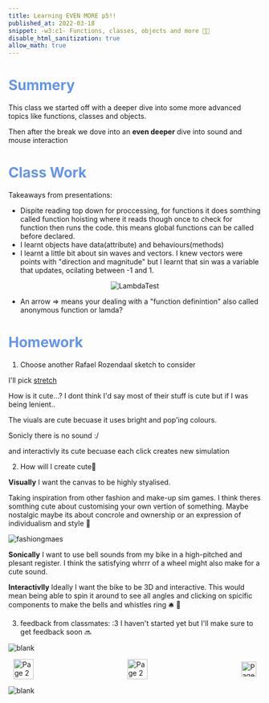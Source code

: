 ```yaml
---
title: Learning EVEN MORE p5!!
published_at: 2022-03-18
snippet: -w3:c1- Functions, classes, objects and more 😵‍💫
disable_html_sanitization: true
allow_math: true
---
```


<h1 style="color:CornflowerBlue;">Summery</h1>

This class we started off with a deeper dive into some more advanced topics like functions, classes and objects.

Then after the break we dove into an **even deeper** dive into sound and mouse interaction


<h1 style="color:CornflowerBlue;">Class Work</h1>

Takeaways from presentations:
- Dispite reading top down for proccessing, for functions it does somthing called function hoisting where it reads though once to check for function then runs the code. this means global functions can be called before declared. 
- I learnt objects have data(attribute) and behaviours(methods)
- I learnt a little bit about sin waves and vectors. I knew vectors were points with "direction and magnitude" but I learnt that sin was a variable that updates, ocilating between -1 and 1.

<p style="text-align:center;"> 
<img src="/Images/w3/oh-yeah-vector.gif" alt="LambdaTest">
</p>

- An arrow => means your dealing with a "function definintion" also called anonymous function or lamda?


<h1 style="color:CornflowerBlue;">Homework</h1>

1) Choose another Rafael Rozendaal sketch to consider

I'll pick <a href="https://www.newrafael.com/stretch/" target="_blank">stretch</a>

How is it cute...? I dont think I'd say most of their stuff is cute but if I was being lenient..

The viuals are cute becuase it uses bright and pop'ing colours.

Sonicly there is no sound :/

and interactivly its cute becuase each click creates new simulation 

2) How will I create cute🤔

**Visually** I want the canvas to be highly styalised. 

Taking inspiration from other fashion and make-up sim games. I think theres somthing cute about customising your own vertion of something. Maybe nostalgic maybe its about concrole and ownership or an expression of individualism and style 🤷

![fashiongmaes](/Images/w3/fashionSimExample.png)

**Sonically** I want to use bell sounds from my bike in a high-pitched and plesant register. I think the satisfying whrrr of a wheel might also make for a cute sound. 

**Interactivlly** Ideally I want the bike to be 3D and interactive. This would mean being able to spin it around to see all angles and clicking on spicific components to make the bells and whistles ring 🛎️ 🔔

3) feedback from classmates:
:3 I haven't started yet but I'll make sure to get feedback soon 🔜



![blank](/Images/w1/blankpng.png)

<style>
.container {
    display: flex;
    justify-content: space-between;
    align-items: center;
    padding: 0 10px; /* Optional: Add some padding if needed */
}

.button {
    display: flex;
    align-items: center;
    /* Add additional styling for buttons if needed */
}

.button img {
    display: block;
}
</style>


<body>
    <div class="container">
        <a href="/04-learning-p5" class="button middle">
            <img id= "home_id" src="/Images/Buttons/Back.png" width="40" height="40" alt="Page 2">
        <a href="/" class="button middle">
            <img id= "home_id" src="/Images/Buttons/Home.png" width="40" height="40" alt="Page 2">
        </a>
        <a href="/" class="button right">
            <img id= "next_id" src="/Images/Buttons/Forward.png" width="30" height="30" alt="Page 3">
        </a>
    </div>
</body>

![blank](/Images/w1/blankpng.png)
